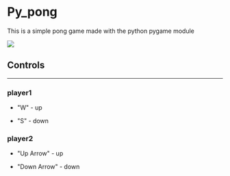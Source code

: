 # Py_pong
This is a simple pong game made with the python pygame module 

<img src="https://media.giphy.com/media/fx77jxbYXyWKZickO7/giphy.gif">


## Controls
____
### player1 
  - "W" - up

  - "S" - down

### player2 
- "Up Arrow" - up 

- "Down Arrow" - down
